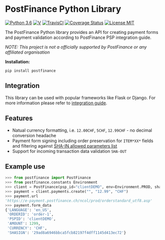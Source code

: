 # PostFinance Python Library

[![Python 3.6](https://img.shields.io/badge/python-3.6-blue.svg)](https://www.python.org/downloads/release/python-360/)
[![V](https://img.shields.io/pypi/v/postfinance.svg)]()
[![TravisCI](https://travis-ci.org/niespodd/python-postfinance.svg?branch=master)](https://travis-ci.org/niespodd/python-postfinance.svg?branch=master)
[![Coverage Status](https://coveralls.io/repos/github/niespodd/python-postfinance/badge.svg?branch=master)](https://coveralls.io/github/niespodd/python-postfinance?branch=master)
[![License MIT](https://img.shields.io/github/license/ResidentMario/missingno.svg)](https://github.com/niespodd/python-postfinance/blob/master/LICENSE)

The PostFinance Python library provides an API for creating payment forms and payment validation according to PostFinance PSP integration guide.

*NOTE: This project is not a officially supported by PostFinance or any affiliated organisation*


**Installation:**

`pip install postfinance`

## Integration
This library can be used with popular frameworks like Flask or Django. For more information please refer to
[integration guide](INTEGRATION.md).

## Features
* Natual currency formatting, i.e. `12.00CHF`, `5CHF`, `12.99CHF` - no decimal conversion headache
* Payment form signing including order preservation for `ITEM*XX*` fields and filtering against [SHA-IN allowed parameters list](postfinance/constants/sha_in.py)
* Support for incoming transaction data validation `SHA-OUT`

## Example use
```python
>>> from postfinance import PostFinance
>>> from postfinance.constants Environment
>>> client = PostFinance(psp_id="clientDEMO", env=Environment.PROD, sha_password="SuperSecret123?!")
>>> payment = client.payments.create("", "12.99", "CHF")
>>> payment.url
'https://e-payment.postfinance.ch/ncol/prod/orderstandard_utf8.asp'
>>> payment.form_data
{'LANGUAGE': 'en_US',
 'ORDERID': 'order-1',
 'PSPID': 'clientDEMO',
 'AMOUNT': 1299,
 'CURRENCY': 'CHF',
 'SHASIGN': '29ad8a6946bbca5fcb82197f4dff1145d413ec72'}
```

